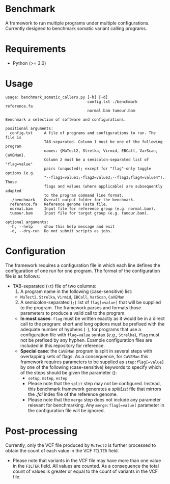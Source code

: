 # Benchmark

A framework to run multiple programs under multiple configurations.
Currently designed to benchmark somatic variant calling programs.

# Requirements

* Python (>= 3.0)

# Usage

    usage: benchmark_somatic_callers.py [-h] [-d]
                                        config.txt ./benchmark reference.fa
                                        normal.bam tumour.bam

    Benchmark a selection of software and configurations.

    positional arguments:
      config.txt     A file of programs and configurations to run. The file is
                     TAB-separated. Column 1 must be one of the following program
                     names: {MuTect2, Strelka, Virmid, EBCall, VarScan, CaVEMan}.
                     Column 2 must be a semicolon-separated list of "flag=value"
                     pairs (unquoted); except for "flag"-only toggle options (e.g.
                     "--flag1=value1;-flag2=value3;--flag3;flag4=value4"). Those
                     flags and values (where applicable) are subsequently adapted
                     to the program command line format.
      ./benchmark    Overall output folder for the benchmark.
      reference.fa   Reference genome Fasta file.
      normal.bam     Input file for reference group (e.g. normal.bam).
      tumour.bam     Input file for target group (e.g. tumour.bam).

    optional arguments:
      -h, --help     show this help message and exit
      -d, --dry-run  Do not submit scripts as jobs.

# Configuration

The framework requires a configuration file in which each line defines
the configuration of one run for one program. The format of the
configuration file is as follows:

* TAB-separated (`\t`) file of two columns:
  1. A program name in the following (case-sensitive)
    list:
    * `MuTect2`, `Strelka`, `Virmid`, `EBCall`, `VarScan`, `CaVEMan`
  2. A semicolon-separated (`;`) list of `flag[=value]`
    that will be supplied to the program.
    The framework parses and formats those parameters to produce a valid
    call to the program.
    * **In most cases**: `flag` must be written exactly as it would be
      in a direct call to the program: short and long options must be
      prefixed with the adequate number of hyphens (`-`),
      for programs that use a configuration file with `flag=value`
      syntax (*e.g.*, `Strelka`), `flag` must not be prefixed by any
      hyphen.
      Example configuration files are included in this repository for
      reference.
    * **Special case**: the `CaVEMan` program is split in several steps
      with overlapping sets of flags. As a consequence, for `CaVEMan`
      this framework requires parameters to be supplied as
      `step:flag[=value]`
       by one of the
      following (case-sensitive) keywords to specify which of the steps
      should be given the parameter ():
      * `setup`, `mstep`, `estep`
      * Please note that the `split` step may not be configured. Instead,
        this benchmark framework generates a *splitList* file that
        mirrors the *.fai* index file of the reference genome.
      * Please note that the `merge` step does not include any parameter
        relevant for benchmarking. Any `merge:flag[=value]` parameter
        in the configuration file will be ignored.

# Post-processing

Currently, only the VCF file produced by `MuTect2` is further processed
to obtain the count of each value in the VCF `FILTER` field.

* Please note that variants in the VCF file may have more than one
  value in the `FILTER` field. All values are counted. As a consequence
  the total count of values is greater or equal to the count of variants
  in the VCF file.
